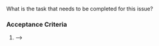 <!-- <!--Use this issue template when you have a simple task you need 
    accomplished -->
What is the task that needs to be completed for this issue?

### Acceptance Criteria
<!-- Make sure you enumerate acceptance criteria clearly and thoroughly -->
1.  -->